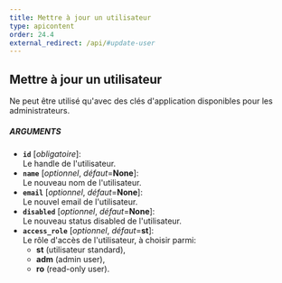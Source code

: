 ```yaml
---
title: Mettre à jour un utilisateur
type: apicontent
order: 24.4
external_redirect: /api/#update-user
---
```


## Mettre à jour un utilisateur
Ne peut être utilisé qu'avec des clés d'application disponibles pour les administrateurs.

##### ARGUMENTS
* **`id`** [*obligatoire*]:  
    Le handle de l'utilisateur.
* **`name`** [*optionnel*, *défaut*=**None**]:  
    Le nouveau nom de l'utilisateur.
* **`email`** [*optionnel*, *défaut*=**None**]:  
    Le nouvel email de l'utilisateur.
* **`disabled`** [*optionnel*, *défaut*=**None**]:  
    Le nouveau status disabled de l'utilisateur.
* **`access_role`** [*optionnel*, *défaut*=**st**]:  
    Le rôle d'accès de l'utilisateur, à choisir parmi:
    *  **st** (utilisateur standard), 
    *  **adm** (admin user),
    *  **ro** (read-only user).  

